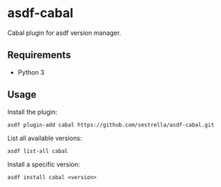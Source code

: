 # asdf-cabal

Cabal plugin for asdf version manager.

## Requirements

- Python 3

## Usage

Install the plugin:

```
asdf plugin-add cabal https://github.com/sestrella/asdf-cabal.git
```

List all available versions:

```
asdf list-all cabal
```

Install a specific version:

```
asdf install cabal <version>
```
